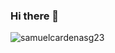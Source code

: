 ### Hi there 👋

<p><img align="center" src="https://github-readme-stats.vercel.app/api/top-langs?username=samuelcardenasg23&show_icons=true&locale=en&layout=compact" alt="samuelcardenasg23" /></p>


<!--
**samuelcardenasg23/samuelcardenasg23** is a ✨ _special_ ✨ repository because its `README.md` (this file) appears on your GitHub profile.

Here are some ideas to get you started:

- 🔭 I’m currently working on ...
- 🌱 I’m currently learning ...
- 👯 I’m looking to collaborate on ...
- 🤔 I’m looking for help with ...
- 💬 Ask me about ...
- 📫 How to reach me: ...
- 😄 Pronouns: ...
- ⚡ Fun fact: ...
-->
